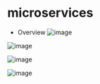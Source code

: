 # microservices
-  Overview
![image](https://user-images.githubusercontent.com/64368109/133773506-1ba68b3d-32c6-4b2f-8f9f-5fa85e6ac102.png)

![image](https://user-images.githubusercontent.com/64368109/133773683-64d787e1-0e4a-4313-ac44-463bf288ed12.png)

![image](https://user-images.githubusercontent.com/64368109/133773791-35a34c3a-9164-4381-ae3c-b4d3b2210783.png)

![image](https://user-images.githubusercontent.com/64368109/133774126-adc090dc-f0f8-4142-945b-721ab2a9e0fc.png)
